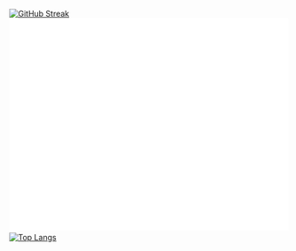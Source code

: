 [![GitHub Streak](https://github-readme-streak-stats.herokuapp.com?user=uzimasam&theme=tokyonight&date_format=j%20M%5B%20Y%5D&stroke=DD50B5&fire=DD2727&currStreakNum=2DDD76)](https://git.io/streak-stats)
![Metrics](/github-metrics.svg)
[![Top Langs](https://github-readme-stats.vercel.app/api/top-langs/?username=uzimasam&theme=dracula)](https://github.com/anuraghazra/github-readme-stats)
